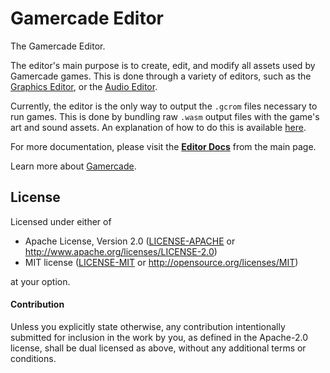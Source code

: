 # Gamercade Editor

The Gamercade Editor.

The editor's main purpose is to create, edit, and modify all assets used by Gamercade games. This is done through a variety of editors, such as the [Graphics Editor](https://gamercade.io/docs/graphics-editor), or the [Audio Editor](https://gamercade.io/docs/audio-editor).

Currently, the editor is the only way to output the `.gcrom` files necessary to run games. This is done by bundling raw `.wasm` output files with the game's art and sound assets. An explanation of how to do this is available [here](https://github.com/gamercade-io/gamercade_console#building-bundling-and-running-a-game).

For more documentation, please visit the [**Editor Docs**](https://gamercade.io/docs/editor) from the main page.

Learn more about [Gamercade](https://gamercade.io).

## License

Licensed under either of

 * Apache License, Version 2.0 ([LICENSE-APACHE](LICENSE-APACHE) or http://www.apache.org/licenses/LICENSE-2.0)
 * MIT license ([LICENSE-MIT](LICENSE-MIT) or http://opensource.org/licenses/MIT)

at your option.

#### Contribution

Unless you explicitly state otherwise, any contribution intentionally submitted
for inclusion in the work by you, as defined in the Apache-2.0 license, shall be
dual licensed as above, without any additional terms or conditions.